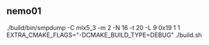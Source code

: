 nemo01
------
 ./build/bin/smpdump -C mlx5_3  -m 2 -N 16  -t 20 -L 9 0x19 1  1
EXTRA_CMAKE_FLAGS="-DCMAKE_BUILD_TYPE=DEBUG"  ./build.sh 
